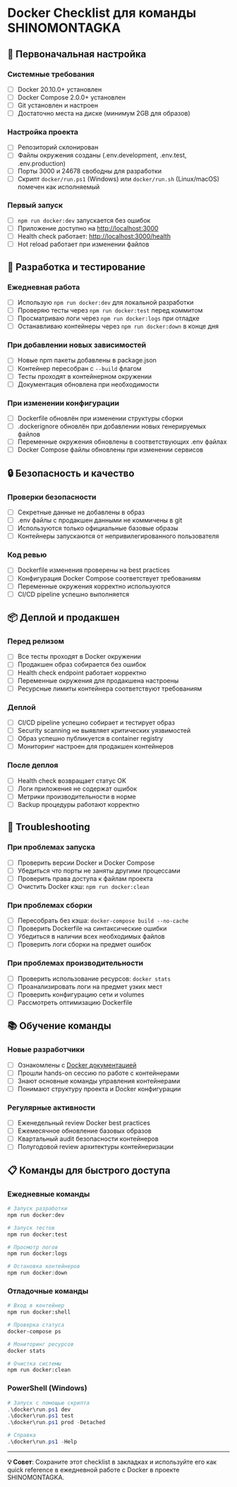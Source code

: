 # Docker Checklist для команды SHINOMONTAGKA

## 🚀 Первоначальная настройка

### Системные требования

- [ ] Docker 20.10.0+ установлен
- [ ] Docker Compose 2.0.0+ установлен
- [ ] Git установлен и настроен
- [ ] Достаточно места на диске (минимум 2GB для образов)

### Настройка проекта

- [ ] Репозиторий склонирован
- [ ] Файлы окружения созданы (.env.development, .env.test, .env.production)
- [ ] Порты 3000 и 24678 свободны для разработки
- [ ] Скрипт `docker/run.ps1` (Windows) или `docker/run.sh` (Linux/macOS) помечен как исполняемый

### Первый запуск

- [ ] `npm run docker:dev` запускается без ошибок
- [ ] Приложение доступно на <http://localhost:3000>
- [ ] Health check работает: <http://localhost:3000/health>
- [ ] Hot reload работает при изменении файлов

## 🧪 Разработка и тестирование

### Ежедневная работа

- [ ] Использую `npm run docker:dev` для локальной разработки
- [ ] Проверяю тесты через `npm run docker:test` перед коммитом
- [ ] Просматриваю логи через `npm run docker:logs` при отладке
- [ ] Останавливаю контейнеры через `npm run docker:down` в конце дня

### При добавлении новых зависимостей

- [ ] Новые npm пакеты добавлены в package.json
- [ ] Контейнер пересобран с `--build` флагом
- [ ] Тесты проходят в контейнерном окружении
- [ ] Документация обновлена при необходимости

### При изменении конфигурации

- [ ] Dockerfile обновлён при изменении структуры сборки
- [ ] .dockerignore обновлён при добавлении новых генерируемых файлов
- [ ] Переменные окружения обновлены в соответствующих .env файлах
- [ ] Docker Compose файлы обновлены при изменении сервисов

## 🔒 Безопасность и качество

### Проверки безопасности

- [ ] Секретные данные не добавлены в образ
- [ ] .env файлы с продакшен данными не коммичены в git
- [ ] Используются только официальные базовые образы
- [ ] Контейнеры запускаются от непривилегированного пользователя

### Код ревью

- [ ] Dockerfile изменения проверены на best practices
- [ ] Конфигурация Docker Compose соответствует требованиям
- [ ] Переменные окружения корректно используются
- [ ] CI/CD pipeline успешно выполняется

## 📦 Деплой и продакшен

### Перед релизом

- [ ] Все тесты проходят в Docker окружении
- [ ] Продакшен образ собирается без ошибок
- [ ] Health check endpoint работает корректно
- [ ] Переменные окружения для продакшена настроены
- [ ] Ресурсные лимиты контейнера соответствуют требованиям

### Деплой

- [ ] CI/CD pipeline успешно собирает и тестирует образ
- [ ] Security scanning не выявляет критических уязвимостей
- [ ] Образ успешно публикуется в container registry
- [ ] Мониторинг настроен для продакшен контейнеров

### После деплоя

- [ ] Health check возвращает статус OK
- [ ] Логи приложения не содержат ошибок
- [ ] Метрики производительности в норме
- [ ] Backup процедуры работают корректно

## 🔧 Troubleshooting

### При проблемах запуска

- [ ] Проверить версии Docker и Docker Compose
- [ ] Убедиться что порты не заняты другими процессами
- [ ] Проверить права доступа к файлам проекта
- [ ] Очистить Docker кэш: `npm run docker:clean`

### При проблемах сборки

- [ ] Пересобрать без кэша: `docker-compose build --no-cache`
- [ ] Проверить Dockerfile на синтаксические ошибки
- [ ] Убедиться в наличии всех необходимых файлов
- [ ] Проверить логи сборки на предмет ошибок

### При проблемах производительности

- [ ] Проверить использование ресурсов: `docker stats`
- [ ] Проанализировать логи на предмет узких мест
- [ ] Проверить конфигурацию сети и volumes
- [ ] Рассмотреть оптимизацию Dockerfile

## 📚 Обучение команды

### Новые разработчики

- [ ] Ознакомлены с [Docker документацией](docs/DOCKER.md)
- [ ] Прошли hands-on сессию по работе с контейнерами
- [ ] Знают основные команды управления контейнерами
- [ ] Понимают структуру проекта и Docker конфигурации

### Регулярные активности

- [ ] Еженедельный review Docker best practices
- [ ] Ежемесячное обновление базовых образов
- [ ] Квартальный audit безопасности контейнеров
- [ ] Полугодовой review архитектуры контейнеризации

## 📋 Команды для быстрого доступа

### Ежедневные команды

```bash
# Запуск разработки
npm run docker:dev

# Запуск тестов
npm run docker:test

# Просмотр логов
npm run docker:logs

# Остановка контейнеров
npm run docker:down
```

### Отладочные команды

```bash
# Вход в контейнер
npm run docker:shell

# Проверка статуса
docker-compose ps

# Мониторинг ресурсов
docker stats

# Очистка системы
npm run docker:clean
```

### PowerShell (Windows)

```powershell
# Запуск с помощью скрипта
.\docker\run.ps1 dev
.\docker\run.ps1 test
.\docker\run.ps1 prod -Detached

# Справка
.\docker\run.ps1 -Help
```

---

**💡 Совет**: Сохраните этот checklist в закладках и используйте его как quick reference в ежедневной работе с Docker в проекте SHINOMONTAGKA.
